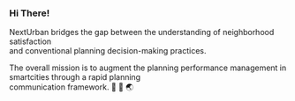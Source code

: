 ### Hi There!

NextUrban bridges the gap between the understanding of neighborhood satisfaction         
and conventional planning decision-making practices.     

The overall mission is to augment the planning performance management in smartcities through a rapid planning             
communication framework. 🏡 📲 🌏      



<!--
**NextUrban/NextUrban** is a ✨ _special_ ✨ repository because its `README.md` (this file) appears on your GitHub profile.

